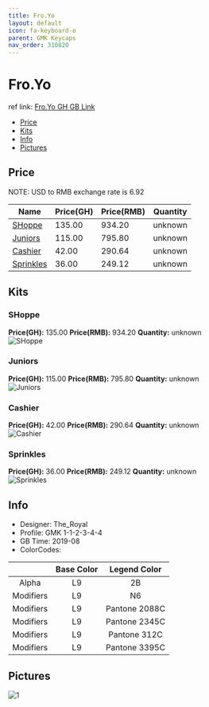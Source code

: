 ```yaml
---
title: Fro.Yo
layout: default
icon: fa-keyboard-o
parent: GMK Keycaps
nav_order: 310820
---
```


# Fro.Yo

ref link: [Fro.Yo GH GB Link]()

* [Price](#price)
* [Kits](#kits)
* [Info](#info)
* [Pictures](#pictures)


## Price  
NOTE: USD to RMB exchange rate is 6.92

| Name          | Price(GH)    |  Price(RMB) | Quantity |
| ------------- | ------------ |  ---------- | -------- |
|[SHoppe](#shoppe)|135.00|934.20|unknown|
|[Juniors](#juniors)|115.00|795.80|unknown|
|[Cashier](#cashier)|42.00|290.64|unknown|
|[Sprinkles](#sprinkles)|36.00|249.12|unknown|


## Kits
### SHoppe
**Price(GH):** 135.00    **Price(RMB):** 934.20    **Quantity:** unknown  
<img src="{{ 'assets/images/gmk-keycaps/fro.yo/kits_pics/shoppe.jpg' | relative_url }}" alt="SHoppe" class="image featured">

### Juniors
**Price(GH):** 115.00    **Price(RMB):** 795.80    **Quantity:** unknown  
<img src="{{ 'assets/images/gmk-keycaps/fro.yo/kits_pics/juniors.jpg' | relative_url }}" alt="Juniors" class="image featured">

### Cashier
**Price(GH):** 42.00    **Price(RMB):** 290.64    **Quantity:** unknown  
<img src="{{ 'assets/images/gmk-keycaps/fro.yo/kits_pics/cashier.jpg' | relative_url }}" alt="Cashier" class="image featured">

### Sprinkles
**Price(GH):** 36.00    **Price(RMB):** 249.12    **Quantity:** unknown  
<img src="{{ 'assets/images/gmk-keycaps/fro.yo/kits_pics/sprinkles.jpg' | relative_url }}" alt="Sprinkles" class="image featured">


## Info
* Designer: The_Royal
* Profile: GMK 1-1-2-3-4-4
* GB Time: 2019-08
* ColorCodes:  

| |Base Color     | Legend Color
| :-------------: | :-------------: | :------------:
|Alpha|L9|2B
|Modifiers|L9|N6
|Modifiers|L9|Pantone 2088C
|Modifiers|L9|Pantone 2345C
|Modifiers|L9|Pantone 312C
|Modifiers|L9|Pantone 3395C


## Pictures
<img src="{{ 'assets/images/gmk-keycaps/fro.yo/rendering_pics/1.jpg' | relative_url }}" alt="1" class="image featured">
